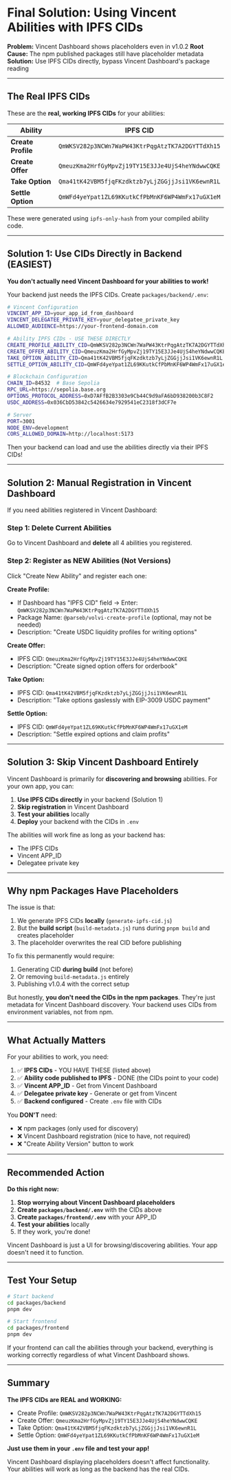# Final Solution: Using Vincent Abilities with IPFS CIDs

**Problem:** Vincent Dashboard shows placeholders even in v1.0.2
**Root Cause:** The npm published packages still have placeholder metadata
**Solution:** Use IPFS CIDs directly, bypass Vincent Dashboard's package reading

---

## The Real IPFS CIDs

These are the **real, working IPFS CIDs** for your abilities:

| Ability | IPFS CID |
|---------|----------|
| **Create Profile** | `QmWKSV282p3NCWn7WaPW43KtrPqgAtzTK7A2DGYTTdXh15` |
| **Create Offer** | `QmeuzKma2HrfGyMpvZj19TY15E3JJe4UjS4heYNdwwCQKE` |
| **Take Option** | `Qma41tK42VBM5fjqFKzdktzb7yLjZGGjjJsi1VK6ewnR1L` |
| **Settle Option** | `QmWFd4yeYpat1ZL69KKutkCfPbMnKF6WP4WmFx17uGX1eM` |

These were generated using `ipfs-only-hash` from your compiled ability code.

---

## Solution 1: Use CIDs Directly in Backend (EASIEST)

**You don't actually need Vincent Dashboard for your abilities to work!**

Your backend just needs the IPFS CIDs. Create `packages/backend/.env`:

```bash
# Vincent Configuration
VINCENT_APP_ID=your_app_id_from_dashboard
VINCENT_DELEGATEE_PRIVATE_KEY=your_delegatee_private_key
ALLOWED_AUDIENCE=https://your-frontend-domain.com

# Ability IPFS CIDs - USE THESE DIRECTLY
CREATE_PROFILE_ABILITY_CID=QmWKSV282p3NCWn7WaPW43KtrPqgAtzTK7A2DGYTTdXh15
CREATE_OFFER_ABILITY_CID=QmeuzKma2HrfGyMpvZj19TY15E3JJe4UjS4heYNdwwCQKE
TAKE_OPTION_ABILITY_CID=Qma41tK42VBM5fjqFKzdktzb7yLjZGGjjJsi1VK6ewnR1L
SETTLE_OPTION_ABILITY_CID=QmWFd4yeYpat1ZL69KKutkCfPbMnKF6WP4WmFx17uGX1eM

# Blockchain Configuration
CHAIN_ID=84532  # Base Sepolia
RPC_URL=https://sepolia.base.org
OPTIONS_PROTOCOL_ADDRESS=0xD7AFfB2B3303e9Cb44C9d9aFA6bD938200b3C8F2
USDC_ADDRESS=0x036CbD53842c5426634e7929541eC2318f3dCF7e

# Server
PORT=3001
NODE_ENV=development
CORS_ALLOWED_DOMAIN=http://localhost:5173
```

Then your backend can load and use the abilities directly via their IPFS CIDs!

---

## Solution 2: Manual Registration in Vincent Dashboard

If you need abilities registered in Vincent Dashboard:

### Step 1: Delete Current Abilities

Go to Vincent Dashboard and **delete** all 4 abilities you registered.

### Step 2: Register as NEW Abilities (Not Versions)

Click "Create New Ability" and register each one:

**Create Profile:**
- If Dashboard has "IPFS CID" field → Enter: `QmWKSV282p3NCWn7WaPW43KtrPqgAtzTK7A2DGYTTdXh15`
- Package Name: `@parseb/volvi-create-profile` (optional, may not be needed)
- Description: "Create USDC liquidity profiles for writing options"

**Create Offer:**
- IPFS CID: `QmeuzKma2HrfGyMpvZj19TY15E3JJe4UjS4heYNdwwCQKE`
- Description: "Create signed option offers for orderbook"

**Take Option:**
- IPFS CID: `Qma41tK42VBM5fjqFKzdktzb7yLjZGGjjJsi1VK6ewnR1L`
- Description: "Take options gaslessly with EIP-3009 USDC payment"

**Settle Option:**
- IPFS CID: `QmWFd4yeYpat1ZL69KKutkCfPbMnKF6WP4WmFx17uGX1eM`
- Description: "Settle expired options and claim profits"

---

## Solution 3: Skip Vincent Dashboard Entirely

Vincent Dashboard is primarily for **discovering and browsing** abilities. For your own app, you can:

1. **Use IPFS CIDs directly** in your backend (Solution 1)
2. **Skip registration** in Vincent Dashboard
3. **Test your abilities** locally
4. **Deploy** your backend with the CIDs in `.env`

The abilities will work fine as long as your backend has:
- The IPFS CIDs
- Vincent APP_ID
- Delegatee private key

---

## Why npm Packages Have Placeholders

The issue is that:
1. We generate IPFS CIDs **locally** (`generate-ipfs-cid.js`)
2. But the **build script** (`build-metadata.js`) runs during `pnpm build` and creates placeholder
3. The placeholder overwrites the real CID before publishing

To fix this permanently would require:
1. Generating CID **during build** (not before)
2. Or removing `build-metadata.js` entirely
3. Publishing v1.0.4 with the correct setup

But honestly, **you don't need the CIDs in the npm packages**. They're just metadata for Vincent Dashboard discovery. Your backend uses CIDs from environment variables, not from npm.

---

## What Actually Matters

For your abilities to work, you need:

1. ✅ **IPFS CIDs** - YOU HAVE THESE (listed above)
2. ✅ **Ability code published to IPFS** - DONE (the CIDs point to your code)
3. ✅ **Vincent APP_ID** - Get from Vincent Dashboard
4. ✅ **Delegatee private key** - Generate or get from Vincent
5. ✅ **Backend configured** - Create `.env` file with CIDs

You **DON'T** need:
- ❌ npm packages (only used for discovery)
- ❌ Vincent Dashboard registration (nice to have, not required)
- ❌ "Create Ability Version" button to work

---

## Recommended Action

**Do this right now:**

1. **Stop worrying about Vincent Dashboard placeholders**
2. **Create `packages/backend/.env`** with the CIDs above
3. **Create `packages/frontend/.env`** with your APP_ID
4. **Test your abilities** locally
5. If they work, you're done!

Vincent Dashboard is just a UI for browsing/discovering abilities. Your app doesn't need it to function.

---

## Test Your Setup

```bash
# Start backend
cd packages/backend
pnpm dev

# Start frontend
cd packages/frontend
pnpm dev
```

If your frontend can call the abilities through your backend, everything is working correctly regardless of what Vincent Dashboard shows.

---

## Summary

**The IPFS CIDs are REAL and WORKING:**
- Create Profile: `QmWKSV282p3NCWn7WaPW43KtrPqgAtzTK7A2DGYTTdXh15`
- Create Offer: `QmeuzKma2HrfGyMpvZj19TY15E3JJe4UjS4heYNdwwCQKE`
- Take Option: `Qma41tK42VBM5fjqFKzdktzb7yLjZGGjjJsi1VK6ewnR1L`
- Settle Option: `QmWFd4yeYpat1ZL69KKutkCfPbMnKF6WP4WmFx17uGX1eM`

**Just use them in your `.env` file and test your app!**

Vincent Dashboard displaying placeholders doesn't affect functionality. Your abilities will work as long as the backend has the real CIDs.
